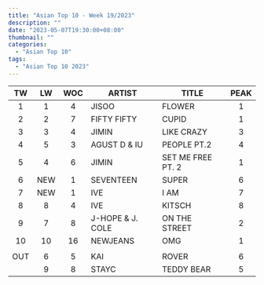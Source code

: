 ```yaml
---
title: "Asian Top 10 - Week 19/2023"
description: ""
date: "2023-05-07T19:30:00+08:00"
thumbnail: ""
categories:
  - "Asian Top 10"
tags:
  - "Asian Top 10 2023"
---
```

<!--more-->
|TW|LW|WOC|ARTIST|TITLE|PEAK|
|:----:|:----:|:----:|----|----|:----:|
|1|1|4|JISOO|FLOWER|1|
|2|2|7|FIFTY FIFTY|CUPID|1|
|3|3|4|JIMIN|LIKE CRAZY|3|
|4|5|3|AGUST D & IU|PEOPLE PT.2|4|
|5|4|6|JIMIN|SET ME FREE PT. 2|1|
|6|NEW|1|SEVENTEEN|SUPER|6|
|7|NEW|1|IVE|I AM|7|
|8|8|4|IVE|KITSCH|8|
|9|7|8|J-HOPE & J. COLE|ON THE STREET|2|
|10|10|16|NEWJEANS|OMG|1|
| | | | | | |
|OUT|6|5|KAI|ROVER|6|
| |9|8|STAYC|TEDDY BEAR|5|
